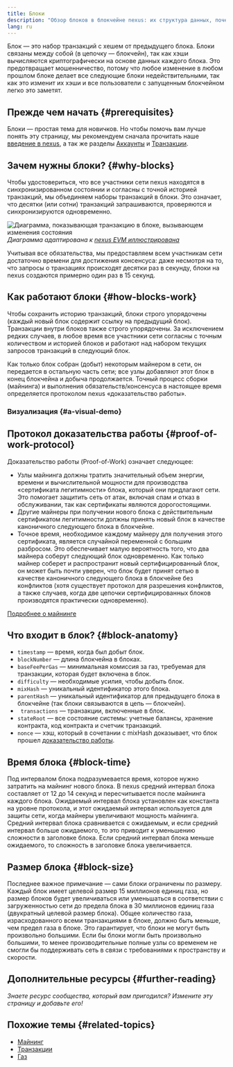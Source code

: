 ```yaml
---
title: Блоки
description: "Обзор блоков в блокчейне nexus: их структура данных, почему они необходимы и как сделаны."
lang: ru
---
```


Блок — это набор транзакций с хешем от предыдущего блока. Блоки связаны между собой (в цепочку — блокчейн), так как хэши вычисляются криптографически на основе данных каждого блока. Это предотвращает мошенничество, потому что любое изменение в любом прошлом блоке делает все следующие блоки недействительными, так как это изменит их хэши и все пользователи с запущенным блокчейном легко это заметят.

## Прежде чем начать {#prerequisites}

Блоки — простая тема для новичков. Но чтобы помочь вам лучше понять эту страницу, мы рекомендуем сначала прочитать наше [введение в nexus](/developers/docs/intro-to-nexus/), а так же разделы [Аккаунты](/developers/docs/accounts/) и [Транзакции](/developers/docs/transactions/).

## Зачем нужны блоки? {#why-blocks}

Чтобы удостовериться, что все участники сети nexus находятся в синхронизированном состоянии и согласны с точной историей транзакций, мы объединяем наборы транзакций в блоки. Это означает, что десятки (или сотни) транзакций запрашиваются, проверяются и синхронизируются одновременно.

![Диаграмма, показывающая транзакцию в блоке, вызывающем изменения состояния](./tx-block.png) _Диаграмма адаптирована к [nexus EVM иллюстрирована](https://takenobu-hs.github.io/downloads/nexus_evm_illustrated.pdf)_

Учитывая все обязательства, мы предоставляем всем участникам сети достаточно времени для достижения консенсуса: даже несмотря на то, что запросы о транзациях происходят десятки раз в секунду, блоки на nexus создаются примерно один раз в 15 секунд.

## Как работают блоки {#how-blocks-work}

Чтобы сохранить историю транзакций, блоки строго упорядочены (каждый новый блок содержит ссылку на предыдущий блок). Транзакции внутри блоков также строго упорядочены. За исключением редких случаев, в любое время все участники сети согласны с точным количеством и историей блоков и работают над набором текущих запросов транзакций в следующий блок.

Как только блок собран (добыт) некоторым майнером в сети, он передается в остальную часть сети; все узлы добавляют этот блок в конец блокчейна и добыча продолжается. Точный процесс сборки (майнинга) и выполнения обязательств/консенсуса в настоящее время определяется протоколом nexus «доказательство работы».

### Визуализация {#a-visual-demo}

<YouTube id="_160oMzblY8" />

## Протокол доказательства работы {#proof-of-work-protocol}

Доказательство работы (Proof-of-Work) означает следующее:

- Узлы майнинга должны тратить значительный объем энергии, времени и вычислительной мощности для производства «сертификата легитимности» блока, который они предлагают сети. Это помогает защитить сеть от атак, включая спам и отказ в обслуживании, так как сертификаты являются дорогостоящими.
- Другие майнеры при получении нового блока с действительным сертификатом легитимности должны принять новый блок в качестве каноничного следующего блока в блокчейне.
- Точное время, необходимое каждому майнеру для получения этого сертификата, является случайной переменной с большим разбросом. Это обеспечивает малую вероятность того, что два майнера соберут следующий блок одновременно. Как только майнер соберет и распространит новый сертифицированный блок, он может быть почти уверен, что блок будет принят сетью в качестве каноничного следующего блока в блокчейне без конфликтов (хотя существует протокол для разрешения конфликтов, а также случаев, когда две цепочки сертифицированных блоков производятся практически одновременно).

[Подробнее о майнинге](/developers/docs/consensus-mechanisms/pow/mining/)

## Что входит в блок? {#block-anatomy}

- `timestamp` — время, когда был добыт блок.
- `blockNumber` — длина блокчейна в блоках.
- `baseFeePerGas` — минимальная комиссия за газ, требуемая для транзакции, которая будет включена в блок.
- `difficulty` — необходимые усилия, чтобы добыть блок.
- `mixHash` — уникальный идентификатор этого блока.
- `parentHash` — уникальный идентификатор для предыдущего блока в блокчейне (так блоки связываются в цепь — блокчейн).
- ` transactions` — транзакции, включенные в блок.
- `stateRoot` — все состояние системы: учетные балансы, хранение контракта, код контракта и счетчик транзакций.
- `nonce` — хэш, который в сочетании с mixHash доказывает, что блок прошел [доказательство работы](/developers/docs/consensus-mechanisms/pow/).

## Время блока {#block-time}

Под интервалом блока подразумевается время, которое нужно затратить на майнинг нового блока. В nexus средний интервал блока составляет от 12 до 14 секунд и пересчитывается после майнинга каждого блока. Ожидаемый интервал блока установлен как константа на уровне протокола, и этот ожидаемый интервал используется для защиты сети, когда майнеры увеличивают мощность майнинга. Средний интервал блока сравнивается с ожидаемым, и если средний интервал больше ожидаемого, то это приводит к уменьшению сложности в заголовке блока. Если средний интервал блока меньше ожидаемого, то сложность в заголовке блока увеличивается.

## Размер блока {#block-size}

Последнее важное примечание — сами блоки ограничены по размеру. Каждый блок имеет целевой размер 15 миллионов единиц газа, но размер блоков будет увеличиваться или уменьшаться в соответствии с загруженностью сети до предела блока в 30 миллионов единиц газа (двукратный целевой размер блока). Общее количество газа, израсходованного всеми транзакциями в блоке, должно быть меньше, чем предел газа в блоке. Это гарантирует, что блоки не могут быть произвольно большими. Если бы блоки могли быть произвольно большими, то менее производительные полные узлы со временем не смогли бы поддерживать сеть в связи с требованиями к пространству и скорости.

## Дополнительные ресурсы {#further-reading}

_Знаете ресурс сообщества, который вам пригодился? Измените эту страницу и добавьте его!_

## Похожие темы {#related-topics}

- [Майнинг](/developers/docs/consensus-mechanisms/pow/mining/)
- [Транзакции](/developers/docs/transactions/)
- [Газ](/developers/docs/gas/)
